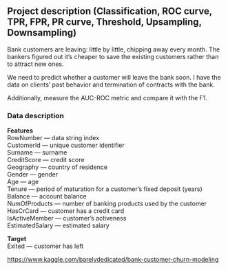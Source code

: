 ## Project description (Classification, ROC curve, TPR, FPR, PR curve, Threshold, Upsampling, Downsampling)
Bank customers are leaving: little by little, chipping away every month. The bankers figured out it’s cheaper to save the existing customers rather than to attract new ones.<br>

We need to predict whether a customer will leave the bank soon. I have the data on clients’ past behavior and termination of contracts with the bank.<br>

Additionally, measure the AUC-ROC metric and compare it with the F1.

### Data description

**Features**<br>
RowNumber — data string index<br> 
CustomerId — unique customer identifier<br> 
Surname — surname<br> 
CreditScore — credit score<br> 
Geography — country of residence<br> 
Gender — gender<br> 
Age — age<br> 
Tenure — period of maturation for a customer’s fixed deposit (years)<br> 
Balance — account balance<br> 
NumOfProducts — number of banking products used by the customer<br> 
HasCrCard — customer has a credit card<br> 
IsActiveMember — customer’s activeness<br> 
EstimatedSalary — estimated salary<br>

**Target**<br> 
Exited — сustomer has left<br> 

https://www.kaggle.com/barelydedicated/bank-customer-churn-modeling
